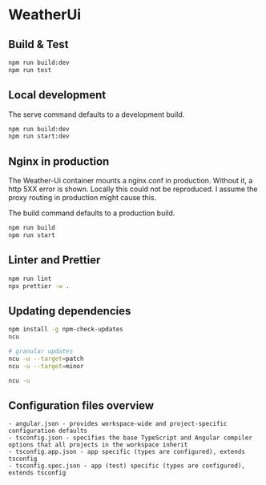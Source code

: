 # WeatherUi

## Build & Test

```bash
npm run build:dev
npm run test
```

## Local development

The serve command defaults to a development build.

```bash
npm run build:dev
npm run start:dev
```

## Nginx in production

The Weather-Ui container mounts a nginx.conf in production. Without it, a http 5XX error is shown. Locally this could not be reproduced.
I assume the proxy routing in production might cause this.

The build command defaults to a production build.

```bash
npm run build
npm run start
```

## Linter and Prettier

```bash
npm run lint
npx prettier -w .
```

## Updating dependencies

```bash
npm install -g npm-check-updates
ncu

# granular updates
ncu -u --target=patch
ncu -u --target=minor

ncu -u
```

## Configuration files overview

```
- angular.json - provides workspace-wide and project-specific configuration defaults
- tsconfig.json - specifies the base TypeScript and Angular compiler options that all projects in the workspace inherit
- tsconfig.app.json - app specific (types are configured), extends tsconfig
- tsconfig.spec.json - app (test) specific (types are configured), extends tsconfig
```
